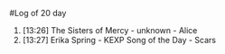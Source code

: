 #Log of 20 day

1. [13:26] The Sisters of Mercy - unknown - Alice
1. [13:27] Erika Spring - KEXP Song of the Day - Scars
